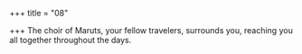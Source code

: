 +++
title = "08"

+++
The choir of Maruts, your fellow travelers, surrounds you,
reaching you all together throughout the days.